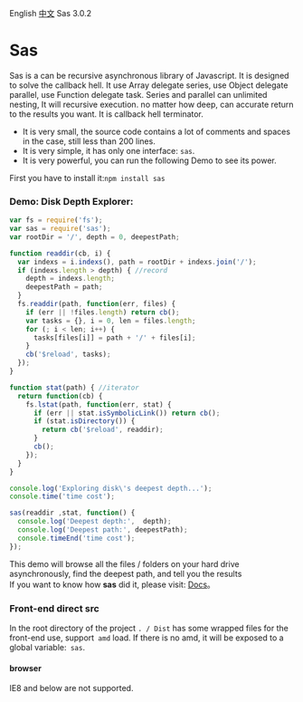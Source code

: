 English [中文](README-cn.md)Sas 3.0.2
# Sas
Sas is a can be recursive asynchronous library of Javascript. It is designed to solve the callback hell. 
It use Array delegate series, use Object delegate parallel, use Function delegate task. Series and parallel can unlimited nesting, It will recursive execution. no matter how deep, can accurate return to the results you want. It is callback hell terminator.
- It is very small, the source code contains a lot of comments and spaces in the case, still less than 200 lines.
- It is very simple, it has only one interface: `sas`.
- It is very powerful, you can run the following Demo to see its power.

First you have to install it:`npm install sas`<br>

### Demo: Disk Depth Explorer:
```js
var fs = require('fs');
var sas = require('sas');
var rootDir = '/', depth = 0, deepestPath;

function readdir(cb, i) {
  var indexs = i.indexs(), path = rootDir + indexs.join('/');
  if (indexs.length > depth) { //record
    depth = indexs.length;
    deepestPath = path;
  }
  fs.readdir(path, function(err, files) {
    if (err || !files.length) return cb();
    var tasks = {}, i = 0, len = files.length;
    for (; i < len; i++) {
      tasks[files[i]] = path + '/' + files[i];
    }
    cb('$reload', tasks);
  });
}

function stat(path) { //iterator
  return function(cb) {
    fs.lstat(path, function(err, stat) {
      if (err || stat.isSymbolicLink()) return cb();
      if (stat.isDirectory()) {
        return cb('$reload', readdir);
      }
      cb();
    });
  }
}

console.log('Exploring disk\'s deepest depth...');
console.time('time cost');

sas(readdir ,stat, function() {
  console.log('Deepest depth:',  depth);
  console.log('Deepest path:', deepestPath);
  console.timeEnd('time cost');
});
```
This demo will browse all the files / folders on your hard drive asynchronously, find the deepest path, and tell you the results<br>
If you want to know how **sas** did it, please visit: [Docs](https://hezedu.github.io/sas/#/docs/sas/tasks)。

### Front-end direct src
In the root directory of the project `. / Dist` has some wrapped files for the front-end use, support` amd` load. If there is no amd, it will be exposed to a global variable:` sas`.

#### browser
IE8 and below are not supported.
